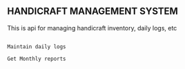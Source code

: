 ## HANDICRAFT MANAGEMENT SYSTEM

This is api for managing handicraft inventory, daily logs, etc

<code>
Maintain daily logs <br>
Get Monthly reports <br>
</code>